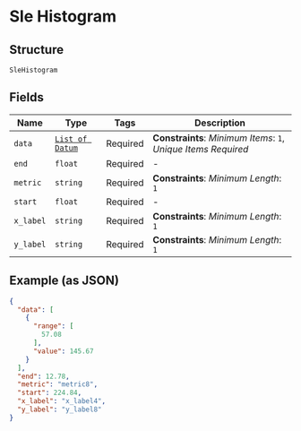 
# Sle Histogram

## Structure

`SleHistogram`

## Fields

| Name | Type | Tags | Description |
|  --- | --- | --- | --- |
| `data` | [`List of Datum`](../../doc/models/datum.md) | Required | **Constraints**: *Minimum Items*: `1`, *Unique Items Required* |
| `end` | `float` | Required | - |
| `metric` | `string` | Required | **Constraints**: *Minimum Length*: `1` |
| `start` | `float` | Required | - |
| `x_label` | `string` | Required | **Constraints**: *Minimum Length*: `1` |
| `y_label` | `string` | Required | **Constraints**: *Minimum Length*: `1` |

## Example (as JSON)

```json
{
  "data": [
    {
      "range": [
        57.08
      ],
      "value": 145.67
    }
  ],
  "end": 12.78,
  "metric": "metric8",
  "start": 224.84,
  "x_label": "x_label4",
  "y_label": "y_label8"
}
```


